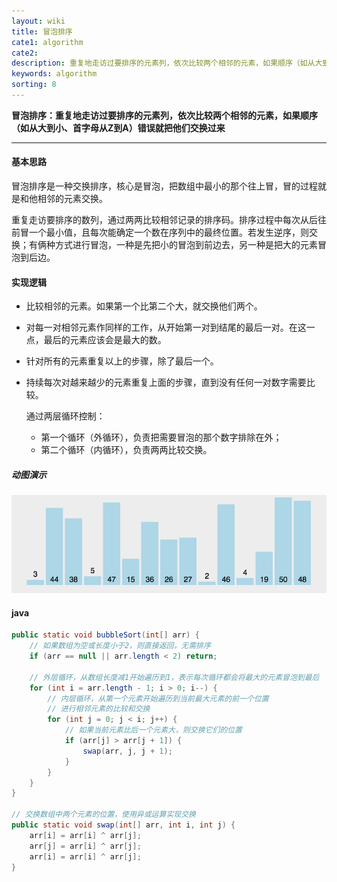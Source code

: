 ```yaml
---
layout: wiki
title: 冒泡排序
cate1: algorithm
cate2: 
description: 重复地走访过要排序的元素列，依次比较两个相邻的元素，如果顺序（如从大到小、首字母从Z到A）错误就把他们交换过来
keywords: algorithm
sorting: 8
---
```




**冒泡排序：重复地走访过要排序的元素列，依次比较两个相邻的元素，如果顺序（如从大到小、首字母从Z到A）错误就把他们交换过来**

------



#### 基本思路

冒泡排序是一种交换排序，核心是冒泡，把数组中最小的那个往上冒，冒的过程就是和他相邻的元素交换。

重复走访要排序的数列，通过两两比较相邻记录的排序码。排序过程中每次从后往前冒一个最小值，且每次能确定一个数在序列中的最终位置。若发生逆序，则交换；有俩种方式进行冒泡，一种是先把小的冒泡到前边去，另一种是把大的元素冒泡到后边。



#### 实现逻辑

- 比较相邻的元素。如果第一个比第二个大，就交换他们两个。

- 对每一对相邻元素作同样的工作，从开始第一对到结尾的最后一对。在这一点，最后的元素应该会是最大的数。

- 针对所有的元素重复以上的步骤，除了最后一个。

- 持续每次对越来越少的元素重复上面的步骤，直到没有任何一对数字需要比较。

  通过两层循环控制：

  - 第一个循环（外循环），负责把需要冒泡的那个数字排除在外；
  - 第二个循环（内循环），负责两两比较交换。



##### 动图演示

<img src="/images/wiki/algorithm/algorithm-bubble-sort_step1.gif"  />



#### java

```java
public static void bubbleSort(int[] arr) {
	// 如果数组为空或长度小于2，则直接返回，无需排序
    if (arr == null || arr.length < 2) return;

	// 外层循环，从数组长度减1开始遍历到1，表示每次循环都会将最大的元素冒泡到最后
    for (int i = arr.length - 1; i > 0; i--) {
		// 内层循环，从第一个元素开始遍历到当前最大元素的前一个位置
		// 进行相邻元素的比较和交换
        for (int j = 0; j < i; j++) {
			// 如果当前元素比后一个元素大，则交换它们的位置
            if (arr[j] > arr[j + 1]) {
                swap(arr, j, j + 1);
            }
        }
    }
}

// 交换数组中两个元素的位置，使用异或运算实现交换
public static void swap(int[] arr, int i, int j) {
    arr[i] = arr[i] ^ arr[j];
    arr[j] = arr[i] ^ arr[j];
    arr[i] = arr[i] ^ arr[j];
}
```

